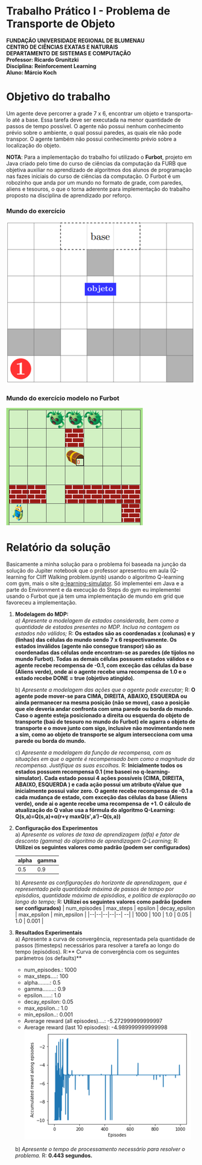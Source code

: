 # Trabalho Prático I - Problema de Transporte de Objeto

**FUNDAÇÃO UNIVERSIDADE REGIONAL DE BLUMENAU**  
**CENTRO DE CIÊNCIAS EXATAS E NATURAIS**  
**DEPARTAMENTO DE SISTEMAS E COMPUTAÇÃO**  
**Professor: Ricardo Grunitzki**  
**Disciplina: Reinforcement Learning**  
**Aluno: Márcio Koch**  

# Objetivo do trabalho

Um agente deve percorrer a grade 7 x 6, encontrar um objeto e transporta-lo até a base. Essa tarefa deve ser executada na menor quantidade de passos de tempo possível. O agente não possui nenhum conhecimento prévio sobre o ambiente, o qual possui paredes, as quais ele não pode transpor. O agente também não possui conhecimento prévio sobre a localização do objeto.

**NOTA**: Para a implementação do trabalho foi utilizado o **Furbot**, projeto em Java criado pelo time do curso de ciências da computação da FURB que objetiva auxiliar no aprendizado de algoritmos dos alunos de programação nas fazes iniciais do curso de ciências da computação. O Furbot é um robozinho que anda por um mundo no formato de grade, com paredes, aliens e tesouros, o que o torna aderente para implementação do trabalho proposto na disciplina de aprendizado por reforço.

### Mundo do exercício
![](https://github.com/lobokoch/reinforcement-learning/blob/main/mundo_proposto.png?raw=true)
### Mundo do exercício modelo no Furbot
![Mundo do Furbot](https://github.com/lobokoch/reinforcement-learning/blob/main/mundo_furbot.png?raw=true)

# Relatório da solução

Basicamente a minha solução para o problema foi baseada na junção da solução do Jupiter notebook que o professor apresentou em aula (Q-learning for Cliff Walking problem.ipynb) usando o algoritmo Q-learning com gym, mais o site [q-learning-simulator](https://www.mladdict.com/q-learning-simulator). Só implementei em Java e a parte do Environment e da execução do Steps do gym eu implementei usando o Furbot que já tem uma implementação de mundo em grid que favoreceu a implementação.

1. **Modelagem do MDP:**  
	*a) Apresente a modelagem de estados considerada, bem como a quantidade de estados presentes no MDP. Inclua na contagem os estados não válidos;*
	R: **Os estados são as coordenadas x (colunas) e y (linhas) das células do mundo sendo 7 x 6 respectivamente. Os estados inválidos (agente não consegue transpor) são as coordenadas das células onde encontram-se as paredes (de tijolos no mundo Furbot). Todas as demais células possuem estados válidos e o agente recebe recompensa de -0.1, com exceção das células da base (Aliens verde), onde ai o agente recebe uma recompensa de 1.0 e o estado recebe DONE = true (objetivo atingido).**
	
	b) *Apresente a modelagem das ações que o agente pode executar;*
	R: **O agente pode mover-se para CIMA, DIREITA, ABAIXO, ESQUERDA ou ainda permanecer na mesma posição (não se move), caso a posição que ele deveria andar confronta com uma parede ou borda do mundo. Caso o agente esteja posicionado a direita ou esquerda do objeto de transporte (baú de tesouro no mundo do Furbot) ele agarra o objeto de transporte e o move junto com sigo, inclusive não movimentando nem a sim, como ao objeto de transporte se algum intersecciona com uma parede ou borda do mundo.**
	
	c) *Apresente a modelagem da função de recompensa, com as situações em que o agente é recompensado bem como a magnitude da recompensa. Justifique as suas escolhas.*
	R: **Inicialmente todos os estados possuem recompensa 0.1 (me baseei no q-learning-simulator). Cada estado possui 4 ações possíveis (CIMA, DIREITA, ABAIXO, ESQUERDA ) e cada ação possui um atributo qValue que inicialmente possui valor zero. O agente recebe recompensa de -0.1 a cada mudança de estado, com exceção das células da base (Aliens verde), onde ai o agente recebe uma recompensa de +1. O cálculo de atualização do Q value usa a fórmula do algoritmo Q-Learning: Q(s,a)=Q(s,a)+α(r+γ maxQ(s​′​​,a​′​​)−Q(s,a))**

3. **Configuração dos Experimentos**  
	a) *Apresente os valores de taxa de aprendizagem (alfa) e fator de desconto (gamma) do algoritmo de aprendizagem Q-Learning;*
	R: **Utilizei os seguintes valores como padrão (podem ser configurados)**
	
	| alpha | gamma |
	|--|--|
	| 0.5 | 0.9 |  
	
	b) *Apresente as configurações do horizonte de aprendizagem, que é representado pela quantidade máxima de passos de tempo por episódios, quantidade máxima de episódios, e política de exploração ao longo do tempo;*
	R: **Utilizei os seguintes valores como padrão (podem ser configurados)**
	| num_episodes | max_steps | epsilon | decay_epsilon | max_epsilon | min_epsilon |
	|--|--|--|--|--| --|
	| 1000 | 100 | 1.0 | 0.05 | 1.0 |  0.001 |

4. **Resultados Experimentais**  
	a) Apresente a curva de convergência, representada pela quantidade de passos (timesteps) necessários para resolver a tarefa ao longo do tempo (episódios).
	R:** Curva de convergência com os seguintes parâmetros (os defaults)**
	- num_episodes.: 1000
	- max_steps....: 100
	- alpha........: 0.5
	- gamma........: 0.9
	- epsilon......: 1.0
	- decay_epsilon: 0.05
	- max_epsilon..: 1.0
	- min_epsilon..: 0.001
	- Average reward (all episodes)....: -5.272999999999997
	- Average reward (last 10 episodes): -4.989999999999998
	![](https://github.com/lobokoch/reinforcement-learning/blob/main/curva_convergencia_1.png?raw=true)
	
	b) *Apresente o tempo de processamento necessário para resolver o problema.*
	R: **0.443 segundos.**